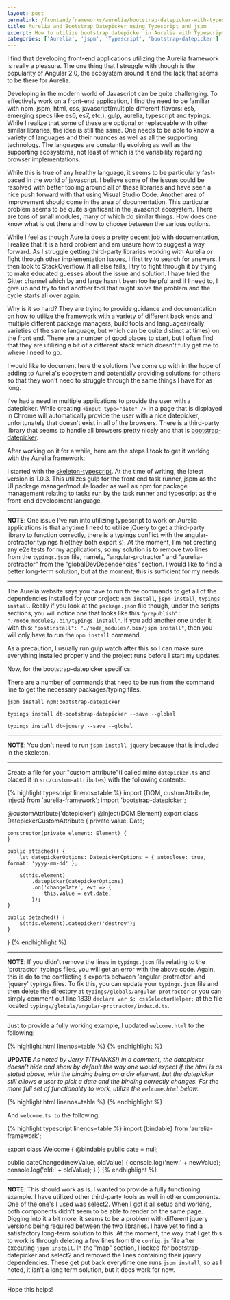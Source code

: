 ```yaml
---
layout: post
permalink: /frontend/frameworks/aurelia/bootstrap-datepicker-with-typescript-and-jspm
title: Aurelia and Bootstrap Datepicker using Typescript and jspm
excerpt: How to utilize bootstrap datepicker in Aurelia with Typescript typings and jspm.
categories: ['Aurelia', 'jspm', 'Typescript', 'bootstrap-datepicker']
---
```


I find that developing front-end applications utilizing the Aurelia framework is really a pleasure. The one thing that I struggle with though is the popularity of Angular 2.0, the ecosystem around it and the lack that seems to be there for Aurelia.

Developing in the modern world of Javascript can be quite challenging. To effectively work on a front-end application, I find the need to be familiar with npm, jspm, html, css, javascript(multiple different flavors: es5, emerging specs like es6, es7, etc.), gulp, aurelia, typescript and typings. While I realize that some of these are optional or replaceable with other similar libraries, the idea is still the same. One needs to be able to know a variety of languages and their nuances as well as all the supporting technology. The languages are constantly evolving as well as the supporting ecosystems, not least of which is the variability regarding browser implementations.

While this is true of any healthy language, it seems to be particularly fast-paced in the world of javascript. I believe some of the issues could be resolved with better tooling around all of these libraries and have seen a nice push forward with that using Visual Studio Code. Another area of improvement should come in the area of documentation. This particular problem seems to be quite significant in the javascript ecosystem. There are tons of small modules, many of which do similar things. How does one know what is out there and how to choose between the various options.

While I feel as though Aurelia does a pretty decent job with documentation, I realize that it is a hard problem and am unsure how to suggest a way forward. As I struggle getting third-party libraries working with Aurelia or fight through other implementation issues, I first try to search for answers. I then look to StackOverflow. If all else fails, I try to fight through it by trying to make educated guesses about the issue and solution. I have tried the Gitter channel which by and large hasn't been too helpful and if I need to, I give up and try to find another tool that might solve the problem and the cycle starts all over again.

Why is it so hard? They are trying to provide guidance and documentation on how to utilize the framework with a variety of different back ends and multiple different package managers, build tools and languages(really varieties of the same language, but which can be quite distinct at times) on the front end. There are a number of good places to start, but I often find that they are utilizing a bit of a different stack which doesn't fully get me to where I need to go.

I would like to document here the solutions I've come up with in the hope of adding to Aurelia's ecosystem and potentially providing solutions for others so that they won't need to struggle through the same things I have for as long.

I've had a need in multiple applications to provide the user with a datepicker. While creating `<input type="date" />` in a page that is displayed in Chrome will automatically provide the user with a nice datepicker, unfortunately that doesn't exist in all of the browsers. There is a third-party library that seems to handle all browsers pretty nicely and that is [bootstrap-datepicker](https://github.com/uxsolutions/bootstrap-datepicker).

After working on it for a while, here are the steps I took to get it working with the Aurelia framework:

I started with the [skeleton-typescript](https://github.com/aurelia/skeleton-navigation/releases/). At the time of writing, the latest version is 1.0.3. This utilizes gulp for the front end task runner, jspm as the UI package manager/module loader as well as npm for package management relating to tasks run by the task runner and typescript as the front-end development language.

----
**NOTE**: One issue I've run into utilizing typescript to work on Aurelia applications is that anytime I need to utilize jQuery to get a third-party library to function correctly, there is a typings conflict with the angular-protractor typings file(they both export `$`). At the moment, I'm not creating any e2e tests for my applications, so my solution is to remove two lines from the `typings.json` file, namely, "angular-protractor" and "aurelia-protractor" from the "globalDevDependencies" section. I would like to find a better long-term solution, but at the moment, this is sufficient for my needs.

----

The Aurelia website says you have to run three commands to get all of the dependencies installed for your project: `npm install`, `jspm install`, `typings install`. Really if you look at the `package.json` file though, under the scripts sections, you will notice one that looks like this `"prepublish": "./node_modules/.bin/typings install"`. If you add another one under it with this: `"postinstall": "./node_modules/.bin/jspm install"`, then you will only have to run the `npm install` command.

As a precaution, I usually run gulp watch after this so I can make sure everything installed properly and the project runs before I start my updates.

Now, for the bootstrap-datepicker specifics:

There are a number of commands that need to be run from the command line to get the necessary packages/typing files.

```
jspm install npm:bootstrap-datepicker

typings install dt~bootstrap-datepicker --save --global

typings install dt~jquery --save --global
```

----
**NOTE**: You don't need to run `jspm install jquery` because that is included in the skeleton.

----

Create a file for your "custom attribute"(I called mine `datepicker.ts` and placed it in `src/custom-attributes`) with the following contents:

{% highlight typescript linenos=table %}
import {DOM, customAttribute, inject} from 'aurelia-framework';
import 'bootstrap-datepicker';

@customAttribute('datepicker')
@inject(DOM.Element)
export class DatepickerCustomAttribute {
    private value: Date;

    constructor(private element: Element) {
    }

    public attached() {
        let datepickerOptions: DatepickerOptions = { autoclose: true, format: 'yyyy-mm-dd' };

        $(this.element)
            .datepicker(datepickerOptions)
            .on('changeDate', evt => {
                this.value = evt.date;
            });
    }

    public detached() {
        $(this.element).datepicker('destroy');
    }
}
{% endhighlight %}

----
**NOTE**: If you didn't remove the lines in `typings.json` file relating to the 'protractor' typings files, you will get an error with the above code. Again, this is do to the conflicting `$` exports between 'angular-protractor' and 'jquery' typings files. To fix this, you can update your `typings.json` file and then delete the directory at `typings/globals/angular-protractor` or you can simply comment out line 1839 `declare var $: cssSelectorHelper;` at the file located `typings/globals/angular-protractor/index.d.ts`.

----

Just to provide a fully working example, I updated `welcome.html` to the following:

{% highlight html linenos=table %}
<template>
  <require from="./custom-attributes/datepicker"></require>

  <div datepicker.two-way="date"></div>
</template>
{% endhighlight %}

**UPDATE**
*As noted by Jerry T(THANKS!) in a comment, the datepicker doesn't hide and show by default the way one would expect if the html is as stated above, with the binding being on a div element, but the datepicker still allows a user to pick a date and the binding correctly changes. For the more full set of functionality to work, utilize the `welcome.html` below.*

{% highlight html linenos=table %}
<template>
  <require from="./custom-attributes/datepicker"></require>

  <input datepicker.two-way="date" type="date" />
</template>
{% endhighlight %}

And `welcome.ts to` the following:

{% highlight typescript linenos=table %}
import {bindable} from 'aurelia-framework';

export class Welcome {
  @bindable public date = null;

  public dateChanged(newValue, oldValue) {
    console.log('new:' + newValue);
    console.log('old:' + oldValue);
  }
}
{% endhighlight %}

----
**NOTE**: This should work as is. I wanted to provide a fully functioning example. I have utilized other third-party tools as well in other components. One of the one's I used was select2. When I got it all setup and working, both components didn't seem to be able to render on the same page. Digging into it a bit more, it seems to be a problem with different jquery versions being required between the two libraries. I have yet to find a satisfactory long-term solution to this. At the moment, the way that I get this to work is through deleting a few lines from the `config.js` file after executing `jspm install`. In the "map" section, I looked for bootstrap-datepicker and select2 and removed the lines containing their jquery dependencies. These get put back everytime one runs `jspm install`, so as I noted, it isn't a long term solution, but it does work for now.

----

Hope this helps!
